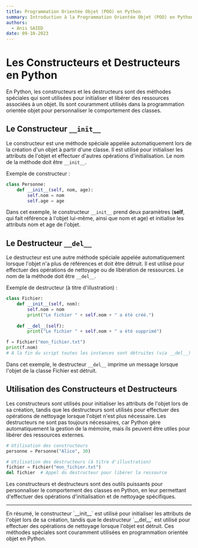 ```yaml
---
title: Programmation Orientée Objet (POO) en Python
summary: Introduction à la Programmation Orientée Objet (POO) en Python
authors:
  - Anis SAIED
date: 09-10-2023
---
```



# Les Constructeurs et Destructeurs en Python

En Python, les constructeurs et les destructeurs sont des méthodes spéciales qui sont utilisées pour initialiser et libérer des ressources associées à un objet. Ils sont couramment utilisés dans la programmation orientée objet pour personnaliser le comportement des classes.

## Le Constructeur `__init__`

Le constructeur est une méthode spéciale appelée automatiquement lors de la création d'un objet à partir d'une classe. Il est utilisé pour initialiser les attributs de l'objet et effectuer d'autres opérations d'initialisation. Le nom de la méthode doit être `__init__`.

Exemple de constructeur :

```python
class Personne:
    def __init__(self, nom, age):
        self.nom = nom
        self.age = age
```
Dans cet exemple, le constructeur `__init__` prend deux paramètres (**self**, qui fait référence à l'objet lui-même, ainsi que nom et age) et initialise les attributs nom et age de l'objet.

## Le Destructeur `__del__`

Le destructeur est une autre méthode spéciale appelée automatiquement lorsque l'objet n'a plus de références et doit être détruit. Il est utilisé pour effectuer des opérations de nettoyage ou de libération de ressources. Le nom de la méthode doit être `__del__`.

Exemple de destructeur (à titre d'illustration) :

```python
class Fichier:
    def __init__(self, nom):
        self.nom = nom
        print("Le fichier " + self.nom + " a été créé.")
    
    def __del__(self):
        print("Le fichier " + self.nom + " a été supprimé")

f = Fichier("mon_fichier.txt")
print(f.nom)
# A la fin du script toutes les instances sont détruites (via __del__)
```

Dans cet exemple, le destructeur `__del__` imprime un message lorsque l'objet de la classe Fichier est détruit.

## Utilisation des Constructeurs et Destructeurs

Les constructeurs sont utilisés pour initialiser les attributs de l'objet lors de sa création, tandis que les destructeurs sont utilisés pour effectuer des opérations de nettoyage lorsque l'objet n'est plus nécessaire. Les destructeurs ne sont pas toujours nécessaires, car Python gère automatiquement la gestion de la mémoire, mais ils peuvent être utiles pour libérer des ressources externes.

```python
# Utilisation des constructeurs
personne = Personne("Alice", 30)

# Utilisation des destructeurs (à titre d'illustration)
fichier = Fichier("mon_fichier.txt")
del fichier  # Appel du destructeur pour libérer la ressource
```

Les constructeurs et destructeurs sont des outils puissants pour personnaliser le comportement des classes en Python, en leur permettant d'effectuer des opérations d'initialisation et de nettoyage spécifiques.
<hr>
En résumé, le constructeur `__init__` est utilisé pour initialiser les attributs de l'objet lors de sa création, tandis que le destructeur `__del__` est utilisé pour effectuer des opérations de nettoyage lorsque l'objet est détruit. Ces méthodes spéciales sont couramment utilisées en programmation orientée objet en Python.